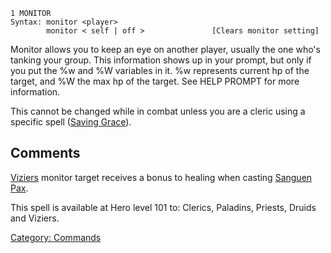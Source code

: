     1 MONITOR
    Syntax: monitor <player>
            monitor < self | off >               [Clears monitor setting]

Monitor allows you to keep an eye on another player, usually the one
who's tanking your group. This information shows up in your prompt, but
only if you put the %w and %W variables in it. %w represents current hp
of the target, and %W the max hp of the target. See HELP PROMPT for more
information.

This cannot be changed while in combat unless you are a cleric using a
specific spell ([Saving Grace](Saving_Grace "wikilink")).

## Comments

[Viziers](:Category:Viziers.md "wikilink") monitor target receives a
bonus to healing when casting [Sanguen Pax](Sanguen_Pax "wikilink").

This spell is available at Hero level 101 to: Clerics, Paladins,
Priests, Druids and Viziers.

[Category: Commands](Category:_Commands "wikilink")

